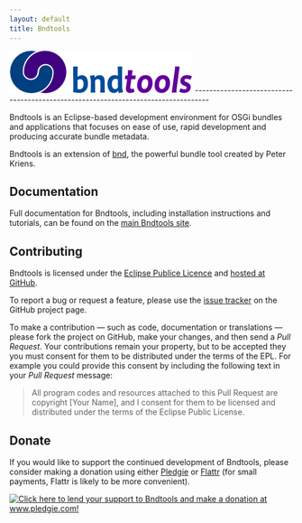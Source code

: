 ```yaml
---
layout: default
title: Bndtools
---
```


<img src='/images/bndtools_text+logo_325x75.png' alt='Bndtools' title='bndtools'/>
----------------------------------------------------------------------------------

Bndtools is an Eclipse-based development environment for OSGi bundles and applications that focuses on ease of use, rapid development and producing accurate bundle metadata.

Bndtools is an extension of <a href="http://www.aQute.biz/Code/Bnd">bnd</a>, the powerful bundle tool created by Peter Kriens.

Documentation
-------------

Full documentation for Bndtools, including installation instructions and tutorials, can be found on the <a href="http://bndtools.org">main Bndtools site</a>.

Contributing
------------

Bndtools is licensed under the <a href="">Eclipse Publice Licence</a> and <a href="">hosted at GitHub</a>.

To report a bug or request a feature, please use the <a href="">issue tracker</a> on the GitHub project page.

To make a contribution — such as code, documentation or translations — please fork the project on GitHub, make your changes, and then send a *Pull Request*. Your contributions remain your property, but to be accepted they you must consent for them to be distributed under the terms of the EPL. For example you could provide this consent by including the following text in your *Pull Request* message:

> All program codes and resources attached to this Pull Request are copyright \[Your Name\], and I consent for them to be licensed and distributed under the terms of the Eclipse Public License.

Donate
------

If you would like to support the continued development of Bndtools, please consider making a donation using either <a href="http://pledgie.com/campaigns/10548">Pledgie</a> or <a href="https://flattr.com/thing/14933/Bndtools-Simple-Powerful-OSGi-Tools-for-Eclipse">Flattr</a> (for small payments, Flattr is likely to be more convenient).

<a href='http://www.pledgie.com/campaigns/10548'><img alt='Click here to lend your support to Bndtools and make a donation at www.pledgie.com!' src='http://www.pledgie.com/campaigns/10548.png?skin_name=chrome' border='0' /></a>

<script type="text/javascript">
var flattr\_url = 'http://njbartlett.github.com/bndtools.html';

</script>
<script src="http://api.flattr.com/button/load.js" type="text/javascript">
</script>
